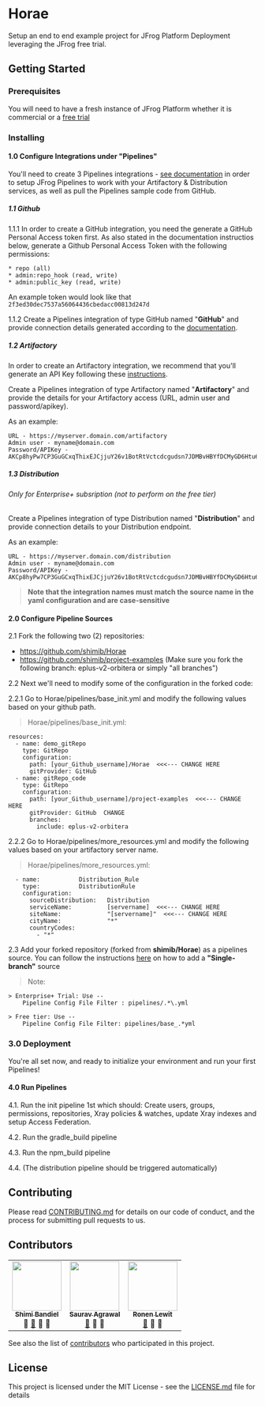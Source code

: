 # Horae

Setup an end to end example project for JFrog Platform Deployment leveraging the JFrog free trial.

## Getting Started

### Prerequisites

You will need to have a fresh instance of JFrog Platform whether it is commercial or a [free trial](https://jfrog.com/platform/free-trial/)


### Installing

#### 1.0 Configure Integrations under "Pipelines"
You'll need to create 3 Pipelines integrations - [see documentation](https://www.jfrog.com/confluence/display/JFROG/Configuring+Pipelines#ConfiguringPipelines-add-integrationAddingAdministrationIntegrations) in order to setup JFrog Pipelines to work with your Artifactory & Distribution services, as well as pull the Pipelines sample code from GitHub. 

##### 1.1 Github 
   1.1.1 In order to create a GitHub integration, you need the generate a GitHub Personal Access token first.
   As also stated in the documentation instructios below, generate a Github Personal Access Token with the 
   following permissions:
    
    * repo (all)
    * admin:repo_hook (read, write)
    * admin:public_key (read, write)
   
   An example token would look like that  `2f3ed30dec7537a56064436cbedacc00813d247d`
    
   1.1.2 Create a Pipelines integration of type GitHub named "**GitHub**" and provide connection details generated according to the [documentation](https://www.jfrog.com/confluence/display/JFROG/GitHub+Integration).

  
#####  1.2 Artifactory
   In order to create an Artifactory integration, we recommend that you'll generate an API Key following these [instructions]( https://www.jfrog.com/confluence/display/JFROG/User+Profile#UserProfile-APIKey]).
   
   Create a Pipelines integration of type Artifactory named "**Artifactory**" and provide the details for your Artifactory access (URL, admin user and password/apikey).
   
   As an example:
    
    URL - https://myserver.domain.com/artifactory
    Admin user - myname@domain.com
    Password/APIKey - AKCp8hyPw7CP3GuGCxqThixEJCjjuY26v1BotRtVctcdcgudsn7JDMBvHBYfDCMyGD6Htu65Y'

##### 1.3 Distribution
###### Only for Enterprise+ subsription (not to perform on the free tier)
   Create a Pipelines integration of type Distribution named "**Distribution**" and provide connection details to your Distribution endpoint.
    
   As an example:
   
    URL - https://myserver.domain.com/distribution
    Admin user - myname@domain.com
    Password/APIKey - AKCp8hyPw7CP3GuGCxqThixEJCjjuY26v1BotRtVctcdcgudsn7JDMBvHBYfDCMyGD6Htu65Y
  
 > **Note that the integration names must match the source name in the yaml configuration and are case-sensitive**

 
#### 2.0 Configure Pipeline Sources
2.1 Fork the following two (2) repositories:
  
  * https://github.com/shimib/Horae
  * https://github.com/shimib/project-examples (Make sure you fork the following branch: eplus-v2-orbitera or simply "all branches")
  
2.2 Next we'll need to modify some of the configuration in the forked code:

2.2.1 Go to Horae/pipelines/base_init.yml and modify the following values based on your github path.

> Horae/pipelines/base_init.yml:  
```
resources:  
  - name: demo_gitRepo  
    type: GitRepo  
    configuration:  
      path: [your_Github_username]/Horae  <<<--- CHANGE HERE
      gitProvider: GitHub  
  - name: gitRepo_code  
    type: GitRepo  
    configuration:  
      path: [your_Github_username]/project-examples  <<<--- CHANGE HERE 
      gitProvider: GitHub  CHANGE 
      branches:  
        include: eplus-v2-orbitera  
```
2.2.2 Go to Horae/pipelines/more_resources.yml and modify the following values based on your artifactory server name.

> Horae/pipelines/more_resources.yml:  
```
  - name:           Distribution_Rule  
    type:           DistributionRule  
    configuration:  
      sourceDistribution:   Distribution  
      serviceName:          [servername]  <<<--- CHANGE HERE 
      siteName:             "[servername]"  <<<--- CHANGE HERE 
      cityName:             "*"  
      countryCodes:  
        - "*"  
```        
2.3 Add your forked repository (forked from **shimib/Horae**) as a pipelines source.
You can follow the instructions [here](https://www.jfrog.com/confluence/display/JFROG/Managing+Pipeline+Sources#ManagingPipelineSources-AddingaPipelineSource(SingleBranch)) on how to add a **"Single-branch"** source

> Note: 
    
    > Enterprise+ Trial: Use -- 
        Pipeline Config File Filter : pipelines/.*\.yml
    
    > Free tier: Use --
        Pipeline Config File Filter: pipelines/base_.*yml
  

### 3.0 Deployment

You're all set now, and ready to initialize your environment and run your first Pipelines!

#### 4.0 Run Pipelines

  4.1. Run the init pipeline 1st which should: Create users, groups, permissions, repositories, Xray policies & watches, update Xray indexes and setup Access Federation.
  
  4.2. Run the gradle_build pipeline
  
  4.3. Run the npm_build pipeline
  
  4.4. (The distribution pipeline should be triggered automatically)

## Contributing

Please read [CONTRIBUTING.md](https://github.com/shimib/Horae/blob/master/CONTRIBUTING.md) for details on our code of conduct, and the process for submitting pull requests to us.

## Contributors

<!-- ALL-CONTRIBUTORS-LIST:START - Do not remove or modify this section -->
<!-- prettier-ignore-start -->
<!-- markdownlint-disable -->
<table>
  <tr>
    <td align="center"><a href="https://github.com/shimib"><img src="https://avatars0.githubusercontent.com/u/2115093?s=400&u=83fe53677b3bbabf095ac89911d7ccccbb756f65&v=4" width="100px;" alt=""/><br /><sub><b>Shimi Bandiel</b></sub></a><br /><a title="Answering Questions">💬</a> <a href="https://github.com/shimib/Horae/commits?author=shimib" title="Documentation">📖</a> <a title="Reviewed Pull Requests">👀</a> <a title="Talks">📢</a></td>

<td align="center"><a href="https://github.com/sauravthefrog"><img src="https://avatars1.githubusercontent.com/u/61025719?s=400&u=2ff91a2ea0b176d1bd10e0acc3c44c50e4a5bb24&v=4" width="100px;" alt=""/><br /><sub><b>Saurav Agrawal</b></sub></a><br /><a href="https://github.com/shimib/Horae/commits?author=sauravthefrog" title="Documentation">📖</a> <a title="Reviewed Pull Requests">👀</a> <a title="Tools">🔧</a></td>

<td align="center"><a href="https://github.com/ronenl"><img src="https://avatars2.githubusercontent.com/u/7105951?s=400&v=4" width="100px;" alt=""/><br /><sub><b>Ronen Lewit</b></sub></a><br /><a href="https://github.com/shimib/Horae/commits?author=ronenl10" title="Documentation">📖</a> <a title="Reviewed Pull Requests">👀</a> <a title="Tools">🔧</a></td>
  </tr>
 </table>
 <!-- markdownlint-enable -->
<!-- prettier-ignore-end -->
<!-- ALL-CONTRIBUTORS-LIST:END -->

See also the list of [contributors](https://github.com/shimib/Horae/blob/master/contributors.md) who participated in this project.

## License

This project is licensed under the MIT License - see the [LICENSE.md](https://github.com/shimib/Horae/blob/master/LICENSE.md) file for details
